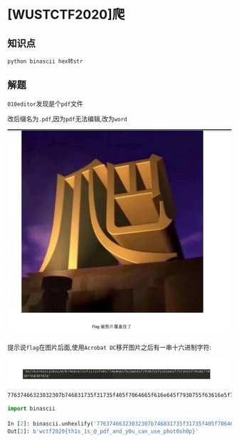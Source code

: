 # [WUSTCTF2020]爬

## 知识点

`python binascii hex转str`

## 解题

`010editor`发现是个`pdf`文件

改后缀名为`.pdf`,因为`pdf`无法编辑,改为`word`

![image-20231126203053811](./img/49-1.png)

提示说`flag`在图片后面,使用`Acrobat DC`移开图片之后有一串十六进制字符:

![image-20231126210149834](./img/49-2.png)

```
77637466323032307b746831735f31735f405f7064665f616e645f7930755f63616e5f7573655f70686f7430736830707d
```

```python
import binascii

In [2]: binascii.unhexlify('77637466323032307b746831735f31735f405f7064665f616e645f7930755f63616e5f7573655f70686f7430736830707d')
Out[2]: b'wctf2020{th1s_1s_@_pdf_and_y0u_can_use_phot0sh0p}'
```
